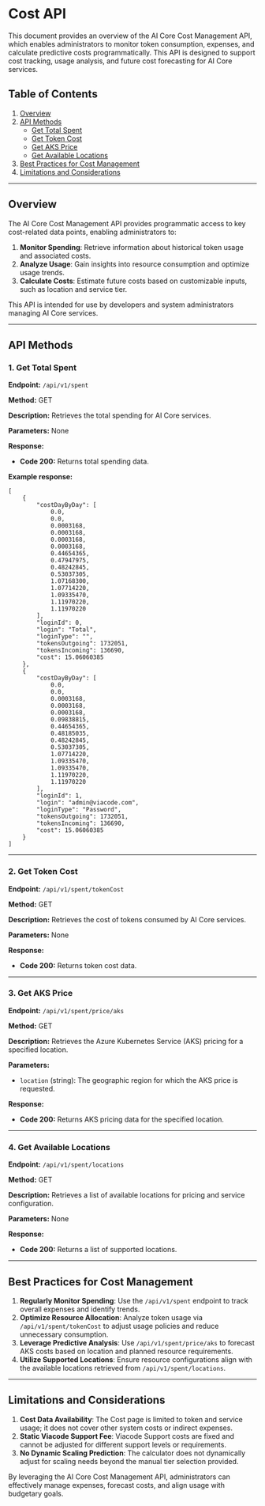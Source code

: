 # Cost API

This document provides an overview of the AI Core Cost Management API, which enables administrators to monitor token consumption, expenses, and calculate predictive costs programmatically. This API is designed to support cost tracking, usage analysis, and future cost forecasting for AI Core services.

## Table of Contents

1. [Overview](#overview)
2. [API Methods](#api-methods)
   - [Get Total Spent](#1-get-total-spent)
   - [Get Token Cost](#2-get-token-cost)
   - [Get AKS Price](#3-get-aks-price)
   - [Get Available Locations](#4-get-available-locations)
3. [Best Practices for Cost Management](#best-practices-for-cost-management)
4. [Limitations and Considerations](#limitations-and-considerations)

---

## Overview

The AI Core Cost Management API provides programmatic access to key cost-related data points, enabling administrators to:

1. **Monitor Spending**: Retrieve information about historical token usage and associated costs.
2. **Analyze Usage**: Gain insights into resource consumption and optimize usage trends.
3. **Calculate Costs**: Estimate future costs based on customizable inputs, such as location and service tier.

This API is intended for use by developers and system administrators managing AI Core services.

---

## API Methods

### 1. Get Total Spent

**Endpoint:** `/api/v1/spent`

**Method:** GET

**Description:** Retrieves the total spending for AI Core services.

**Parameters:** None

**Response:**
- **Code 200:** Returns total spending data.

**Example response:**

```
[
    {
        "costDayByDay": [
            0.0,
            0.0,
            0.0003168,
            0.0003168,
            0.0003168,
            0.0003168,
            0.44654365,
            0.47947975,
            0.48242845,
            0.53037305,
            1.07168300,
            1.07714220,
            1.09335470,
            1.11970220,
            1.11970220
        ],
        "loginId": 0,
        "login": "Total",
        "loginType": "",
        "tokensOutgoing": 1732051,
        "tokensIncoming": 136690,
        "cost": 15.06060385
    },
    {
        "costDayByDay": [
            0.0,
            0.0,
            0.0003168,
            0.0003168,
            0.0003168,
            0.09838815,
            0.44654365,
            0.48185035,
            0.48242845,
            0.53037305,
            1.07714220,
            1.09335470,
            1.09335470,
            1.11970220,
            1.11970220
        ],
        "loginId": 1,
        "login": "admin@viacode.com",
        "loginType": "Password",
        "tokensOutgoing": 1732051,
        "tokensIncoming": 136690,
        "cost": 15.06060385
    }
]
```

---

### 2. Get Token Cost

**Endpoint:** `/api/v1/spent/tokenCost`

**Method:** GET

**Description:** Retrieves the cost of tokens consumed by AI Core services.

**Parameters:** None

**Response:**
- **Code 200:** Returns token cost data.

---

### 3. Get AKS Price

**Endpoint:** `/api/v1/spent/price/aks`

**Method:** GET

**Description:** Retrieves the Azure Kubernetes Service (AKS) pricing for a specified location.

**Parameters:**
- `location` (string): The geographic region for which the AKS price is requested.

**Response:**
- **Code 200:** Returns AKS pricing data for the specified location.

---

### 4. Get Available Locations

**Endpoint:** `/api/v1/spent/locations`

**Method:** GET

**Description:** Retrieves a list of available locations for pricing and service configuration.

**Parameters:** None

**Response:**
- **Code 200:** Returns a list of supported locations.

---

## Best Practices for Cost Management

1. **Regularly Monitor Spending**: Use the `/api/v1/spent` endpoint to track overall expenses and identify trends.
2. **Optimize Resource Allocation**: Analyze token usage via `/api/v1/spent/tokenCost` to adjust usage policies and reduce unnecessary consumption.
3. **Leverage Predictive Analysis**: Use `/api/v1/spent/price/aks` to forecast AKS costs based on location and planned resource requirements.
4. **Utilize Supported Locations**: Ensure resource configurations align with the available locations retrieved from `/api/v1/spent/locations`.

---

## Limitations and Considerations

1. **Cost Data Availability**: The Cost page is limited to token and service usage; it does not cover other system costs or indirect expenses.
2. **Static Viacode Support Fee**: Viacode Support costs are fixed and cannot be adjusted for different support levels or requirements.
3. **No Dynamic Scaling Prediction**: The calculator does not dynamically adjust for scaling needs beyond the manual tier selection provided.

By leveraging the AI Core Cost Management API, administrators can effectively manage expenses, forecast costs, and align usage with budgetary goals.

